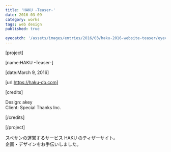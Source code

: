 ```yaml
---
title: 'HAKU -Teaser-'
date: 2016-03-09
category: works
tags: web design
published: true

eyecatch: '/assets/images/entries/2016/03/haku-2016-website-teaser/eyecatch.png'
---
```


[project]

[name:HAKU -Teaser-]

[date:March 9, 2016]

[url:https://haku-cb.com]

[credits]

Design: akey  
Client: Special Thanks Inc.

[/credits]

[/project]

スペサンの運営するサービス HAKU のティザーサイト。  
企画・デザインをお手伝いしました。
